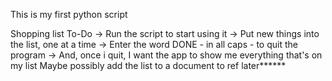 This is my first python script

Shopping list To-Do
-> Run the script to start using it
-> Put new things into the list, one at a time
-> Enter the word DONE - in all caps - to quit the program
-> And, once i quit, I want the app to show me everything that's on my list
	Maybe possibly add the list to a document to ref later******
